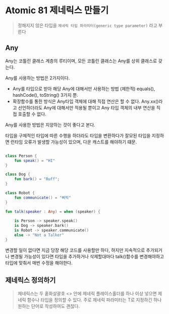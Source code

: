 # Atomic 81 제네릭스 만들기

> 정해지지 않은 타입을 `제네릭 타입 파라미터(generic type parameter)` 라고 부른다


## Any

Any는 코틀린 클래스 계층의 루티이며, 모든 코틀린 클래스는 Any를 상위 클래스로 갖는다.

Any를 사용하는 방법은 2가지이다.

- Any를 타입으로 받아 해당 Any에 대해서만 사용하는 방법 (제한적) equals(), hashCode(), toString() 3가지 뿐.
- 확장함수를 통한 방식은 Any타입 객체에 대해 직접 연산은 할 수 없다. Any.xx()라고 선언하더라도 Any에 대해서만 적용될 뿐이고
Any 타입 객체의 내부 연산을 직접 호출할 수 없다.

Any를 사용한 방법은 지양하는 것이 좋다고 본다. 

타입을 구체적인 타입에 따른 수행을 하더라도 타입을 변환하다가 잘모된 타입을 지정하면 런타임 오류가 발생할 가능성이 있으며, 다운 캐스트를 해야하기 떄문.


```kotlin

class Person {
    fun speak() = "HI"
}

class Dog {
    fun bark() = "Ruff";
}

class Robot {
    fun communicate() = "삐빅"
}

fun talk(speaker : Any) = when (speaker) {
    
    is Person -> speaker.speak()
    is Dog -> speaker.bark()
    is Robot -> speaker.communicate()
    else -> "Not a Talker"
}
```

변경할 일이 없다면 지금 당장 해당 코드를 사용할만 하다, 하지만 지속적으로 추가되거나 변경될 가능성이 있다면
타입을 추가하거나 삭제할대마다 talk()함수를 변경해야하고 타입에 맞춰서 매번 수정을 해야한다. 

## 제네릭스 정의하기

> 제네릭스는 두 홑화살괄호 <> 안에 제네릭 플레이스홀더를 하나 이상 넣으면 제네릭 함수나 타입을 정의할 수 있다. 주로 제네릭 파라미터는
> T로 지정하긴 하나 원하는 단어로 작성하여도 괜찮다.